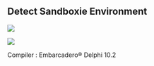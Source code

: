 ## Detect Sandboxie Environment  


<a href="http://sandboxie-plus.com/wp-content/uploads/sites/2/2021/03/FrontPageAnimation-300x191.gif" target="_blank"><img src="http://sandboxie-plus.com/wp-content/uploads/sites/2/2021/03/FrontPageAnimation-300x191.gif" border="0"  /></a>

<a href="https://im4.ezgif.com/tmp/ezgif-4-9e82a1b430.gif" target="_blank"><img src="https://im4.ezgif.com/tmp/ezgif-4-9e82a1b430.gif" border="0"  /></a>


Compiler : Embarcadero® Delphi 10.2 



